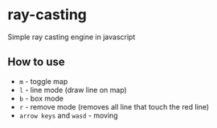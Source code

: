 # ray-casting
Simple ray casting engine in javascript

## How to use
  - `m` - toggle map
  - `l` - line mode (draw line on map)
  - `b` - box mode
  - `r` - remove mode (removes all line that touch the red line)
  - `arrow keys` and `wasd` - moving

